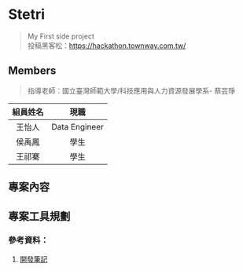 # Stetri
> My First side project\
> 投稿黑客松：https://hackathon.townway.com.tw/

## Members
> 指導老師：國立臺灣師範大學/科技應用與人力資源發展學系- 蔡芸琤

| 組員姓名  | 現職   |
| :---:   | :-------------: | 
| 王怡人   | Data Engineer |  
| 侯禹鳳   | 學生           |
| 王祁騫   | 學生           | 

## 專案內容

## 專案工具規劃


### 參考資料：
1. [開發筆記](https://medium.com/@anitahhl/%E9%96%8B%E7%99%BC%E7%AD%86%E8%A8%98-nextjs-html-%E5%AF%A6%E4%BD%9C-erc20-%E4%BA%A4%E6%98%93%E7%B6%B2%E7%AB%99-1f75a674a0bc)

